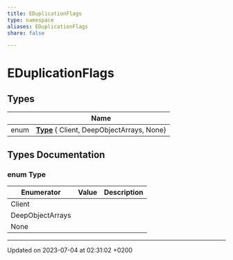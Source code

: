 ```yaml
---
title: EDuplicationFlags
type: namespace
aliases: EDuplicationFlags
share: false

---
```


# EDuplicationFlags



## Types

|                | Name           |
| -------------- | -------------- |
| enum| **[Type](/docs/SDK/Source/Namespaces/namespaceEDuplicationFlags.md#enum-type)** { Client, DeepObjectArrays, None} |

## Types Documentation

### enum Type

| Enumerator | Value | Description |
| ---------- | ----- | ----------- |
| Client | |   |
| DeepObjectArrays | |   |
| None | |   |









-------------------------------

Updated on 2023-07-04 at 02:31:02 +0200